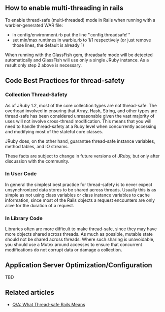 ## How to enable multi-threading in rails

To enable thread-safe (multi-threaded) mode in Rails when running with a warbler-generated WAR file:

* in config/environment.rb put the line ''config.threadsafe!''
* set min/max runtimes in warble.rb to 1/1 respectively (or just remove those lines, the default is already 1)

When running with the GlassFish gem, threadsafe mode will be detected automatically and GlassFish will use only a single JRuby instance. As a result only step 2 above is necessary.

## Code Best Practices for thread-safety

### Collection Thread-Safety

As of JRuby 1.2, most of the core collection types are not thread-safe. The overhead involved in ensuring that Array, Hash, String, and other types are thread-safe has been considered unreasonable given the vast majority of uses will not involve cross-thread modification. This means that you will need to handle thread-safety at a Ruby level when concurrently accessing and modifying most of the stateful core classes.

JRuby does, on the other hand, guarantee thread-safe instance variables, method tables, and IO streams.

These facts are subject to change in future versions of JRuby, but only after discussion with the community.

### In User Code

In general the simplest best practice for thread-safety is to never expect unsynchronized data stores to be shared across threads. Usually this is as simple as not using class variables or class instance variables to cache information, since most of the Rails objects a request encounters are only alive for the duration of a request.

### In Library Code

Libraries often are more difficult to make thread-safe, since they may have more objects shared across threads. As much as possible, mutable state should not be shared across threads. Where such sharing is unavoidable, you should use a Mutex around accesses to ensure that concurrent modifications do not corrupt data or damage a collection.

## Application Server Optimization/Configuration

TBD

## Related articles

* [Q/A: What Thread-safe Rails Means](http://blog.headius.com/2008/08/qa-what-thread-safe-rails-means.html)